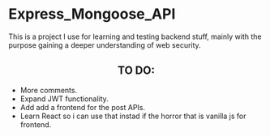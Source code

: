 # Express_Mongoose_API

This is a project I use for learning and testing backend stuff, mainly with the purpose gaining a deeper understanding of web security.

<h2 align="center">
TO DO:
</h2>

-   More comments.
-   Expand JWT functionality.
-   Add add a frontend for the post APIs.
-   Learn React so i can use that instad if the horror that is vanilla js for frontend.

